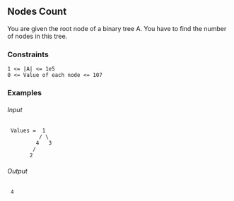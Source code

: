 ## Nodes Count
You are given the root node of a binary tree A. You have to find the number of nodes in this tree.

### Constraints
```
1 <= |A| <= 1e5
0 <= Value of each node <= 107 
```

### Examples
###### Input
```
 Values =  1      
          / \     
         4   3                       
        /         
       2       
```
###### Output
```
 4
```